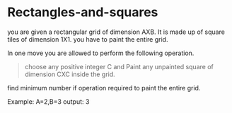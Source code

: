 # Rectangles-and-squares
you are given a rectangular grid of dimension AXB. It is made up of square tiles of dimension 1X1. you have to paint the entire grid.

In one move you are allowed to perform the following operation. 
>choose any positive integer C and Paint any unpainted square of dimension CXC inside the grid.

find minimum number if operation required to paint the entire grid.

Example: A=2,B=3
output: 3
